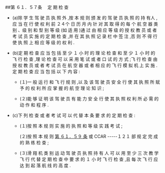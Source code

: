 ##第 ６１．５７条 　定 期 检 查

- (a)除 学 生 驾 驶 员 执 照 外 ,按 本 规 则 颁 发 的 驾 驶 员 执 照 的 持 有人 ,应 当 在 行 使 权 利 前 ２４个 日 历 月 内 针 对 其 取 得 的 每 个 航 空 器 类别 、级 别 和 型 别 等 级 (如 适 用 )通 过 由 相 应 等 级 的 授 权 教 员 或 者 考 试 员 实 施 的 定 期 检 查 ,并 在 其 执 照 记 录 栏 中 签 注 ,否 则 不 得 行 使 执 照 上 相 应 等 级 的 权 利 .

- (b)定 期 检 查 应 当 包 括 至 少 １ 小 时 的 理 论 检 查 和 至 少 １ 小 时 的 飞 行 检 查 ,理 论 检 查 可 以 采 用 笔 试 或 者 口 试 的 方 式 ;飞 行 检 查 由 授 权 教 员 或 者 考 试 员 在 航 空 器 或 者 相 应 的 飞 行 模 拟 机 上 实 施 .定 期 检 查 应 当 包 括 以 下 内 容 :

  + (１)一 般 运 行 和 飞 行 规 则 ,以 及 该 驾 驶 员 安 全 行 使 其 执 照 所 赋 予 的 权 利 所 应 掌 握 的 航 空 理 论 知 识 ;

  + (２)能 够 证 明 该 驾 驶 员 有 能 力 安 全 行 使 其 执 照 权 利 所 必 需 的 动 作 和 程 序 .

- (c)下 列 检 查 或 者 考 试 可 以 代 替 本 条 要 求 的 定 期 检 查 : 

  + (１)按 照 本 规 则 实 施 的 执 照 和 等 级 实 践 考 试 ;

  	 (２)按 照 本 规 则 [第 ６１．５９ 条](CCAR.61.59.MD) 或 CCAR -----１２１ 部 规 定 完 成 的 熟 练 检 查 ;

  + (３)滑 翔 机 类 别 运 动 驾 驶 员 执 照 持 有 人 可 以 用 至 少 三 次 教 学 飞 行 代 替 定 期 检 查 中 要 求 的 １ 小 时 飞 行 检 查 ,且 每 次 飞 行 应 达 到 起 落 航 线 的 高 度 .
